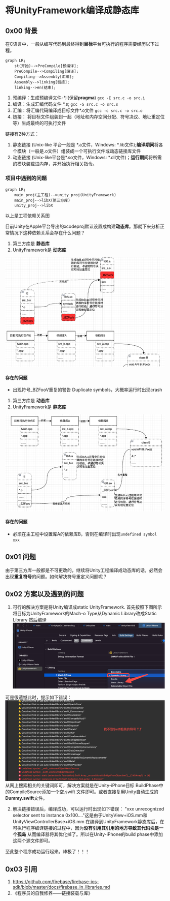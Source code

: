# 将UnityFramework编译成静态库

## 0x00 背景
在C语言中，一般从编写代码到最终得到**目标**平台可执行的程序需要经历以下过程。
```mermaid
graph LR;
    st(开始)-->PreCompile[预编译];
    PreCompile-->Compiling[编译];
    Compiling-->Assembly[汇编];
    Assembly-->linking[链接];
    linking-->en(结束);
```
1. 预编译：生成预编译文件-*.i(保留**pragma**) ```gcc -E src.c -o src.i```
2. 编译：生成汇编代码文件 *.s; ```gcc -S src.c -o src.s```
3. 汇编：将汇编代码编译成目标文件*.o文件 ```gcc -c src.c -o src.o```
4. 链接： 将目标文件组装到一起（地址和内存空间分配、符号决议、地址重定位等）生成最终的可执行文件

链接有2种方式：

1. 静态链接 (Unix-like 平台一般是 *.a文件，Windows: *.lib文件);**编译期间**将各个模块（一般是.o文件）组装成一个可执行文件或动态链接库文件
2. 动态链接 (Unix-like平台是*.so文件，Windows: *.dll文件)；**运行期间**将所需的模块装载进内存，并开始执行相关指令。

### 项目中遇到的问题
```mermaid
graph LR;
    main_proj(主工程)-->unity_proj(UnityFramework)
    main_proj-->libX(第三方库)
    unity_proj-->libX
```
以上是工程依赖关系图

目前Unity在Apple平台导出的xcodeproj默认设置成构建**动态库**。那就下来分析正常情况下这种依赖关系会存在什么问题？
1. 第三方库是 **静态库**
2. UnityFramework是 **动态库**

![静态库依赖动态库](images/shared_static.png)
#### 存在的问题
* 出现符号_BZFooV重复的警告 Duplicate symbols，大概率运行时出现crash

1. 第三方库是 **动态库**
2. UnityFramework是 **静态库**

![静态库依赖动态库](images/static_shared.png)

#### 存在的问题
* 必须在主工程中设置库A的依赖库B，否则在编译时出现``` undefined symbol xxx ```

## 0x01 问题

由于第三方库一般都是不可更改的，继续将Unity工程编译成动态库的话，必然会出现**重复符号**的问题。如何解决符号重定义问题呢？

## 0x02 方案以及遇到的问题

1. 可行的解决方案是将Unity编译成static UnityFramework.
首先按照下图所示将目标为UnityFramework的Mach-o Type从Dynamic Library改成Static Library 然后编译
![静态库依赖动态库](images/UnityFrameworkStaitic.png)

可是很遗憾此时，提示如下错误：
![静态库依赖动态库](images/NoSwiftSymbol.png)
从网上搜索相关的关键词即可，解决方案就是在Unity-iPhone目标 BuildPhase中的CompileSource添加一个空.swift 文件即可。或者直接复用Unity自动生成的**Dummy.swift**文件。

2. 解决链接错误后，编译成功，可以运行时出现如下错误：
"xxx unrecognized selector sent to instance 0x100...."这是由于UnityView+iOS.mm和UnityViewControllerBase+iOS.mm 在编译到UnityFramework静态库后，在可执行程序编译链接的过程中，因为**没有引用其引用的地方导致其代码块是一个孤岛** 从而编译器将其优化掉了。所以在Unity-iPhone的build phase中添加这两个源文件即可。

至此整个程序成功运行起来。棒极了！！！


## 0x03 引用
1. https://github.com/firebase/firebase-ios-sdk/blob/master/docs/firebase_in_libraries.md
2. 《程序员的自我修养——链接装载与库》